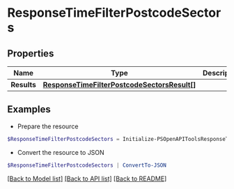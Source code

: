 # ResponseTimeFilterPostcodeSectors
## Properties

Name | Type | Description | Notes
------------ | ------------- | ------------- | -------------
**Results** | [**ResponseTimeFilterPostcodeSectorsResult[]**](ResponseTimeFilterPostcodeSectorsResult.md) |  | 

## Examples

- Prepare the resource
```powershell
$ResponseTimeFilterPostcodeSectors = Initialize-PSOpenAPIToolsResponseTimeFilterPostcodeSectors  -Results null
```

- Convert the resource to JSON
```powershell
$ResponseTimeFilterPostcodeSectors | ConvertTo-JSON
```

[[Back to Model list]](../README.md#documentation-for-models) [[Back to API list]](../README.md#documentation-for-api-endpoints) [[Back to README]](../README.md)

